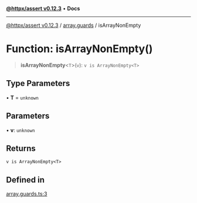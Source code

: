 [**@httpx/assert v0.12.3**](../../README.md) • **Docs**

***

[@httpx/assert v0.12.3](../../README.md) / [array.guards](../README.md) / isArrayNonEmpty

# Function: isArrayNonEmpty()

> **isArrayNonEmpty**\<`T`\>(`v`): `v is ArrayNonEmpty<T>`

## Type Parameters

• **T** = `unknown`

## Parameters

• **v**: `unknown`

## Returns

`v is ArrayNonEmpty<T>`

## Defined in

[array.guards.ts:3](https://github.com/belgattitude/httpx/blob/efdc4c7f5d90eb963a8ba204526e9494bbd080b8/packages/assert/src/array.guards.ts#L3)
